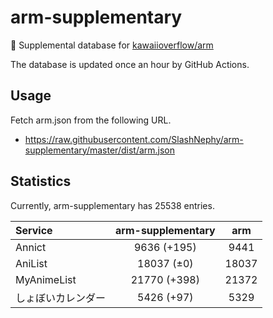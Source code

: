 # arm-supplementary

💊 Supplemental database for [kawaiioverflow/arm](https://github.com/kawaiioverflow/arm)

The database is updated once an hour by GitHub Actions.

## Usage

Fetch arm.json from the following URL.

- https://raw.githubusercontent.com/SlashNephy/arm-supplementary/master/dist/arm.json

## Statistics

Currently, arm-supplementary has 25538 entries.

| Service            | arm-supplementary |  arm  |
| :----------------- | :---------------: | :---: |
| Annict             |    9636 (+195)    | 9441  |
| AniList            |    18037 (±0)     | 18037 |
| MyAnimeList        |   21770 (+398)    | 21372 |
| しょぼいカレンダー |    5426 (+97)     | 5329  |
